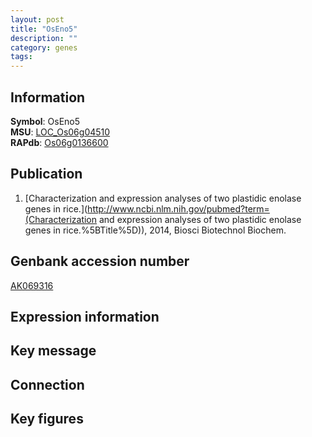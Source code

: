 ```yaml
---
layout: post
title: "OsEno5"
description: ""
category: genes
tags: 
---
```


## Information
__Symbol__: OsEno5  
__MSU__: [LOC_Os06g04510](http://rice.plantbiology.msu.edu/cgi-bin/ORF_infopage.cgi?orf=LOC_Os06g04510)  
__RAPdb__: [Os06g0136600](http://rapdb.dna.affrc.go.jp/viewer/gbrowse_details/irgsp1?name=Os06g0136600)  

## Publication
1. [Characterization and expression analyses of two plastidic enolase genes in rice.](http://www.ncbi.nlm.nih.gov/pubmed?term=(Characterization and expression analyses of two plastidic enolase genes in rice.%5BTitle%5D)), 2014, Biosci Biotechnol Biochem.

## Genbank accession number
[AK069316](http://www.ncbi.nlm.nih.gov/nuccore/AK069316)

## Expression information

## Key message

## Connection

## Key figures


